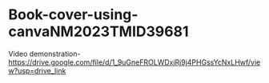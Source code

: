 # Book-cover-using-canvaNM2023TMID39681

Video demonstration-https://drive.google.com/file/d/1_9uGneFROLWDxjRj9j4PHGssYcNxLHwf/view?usp=drive_link

